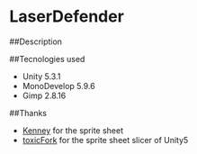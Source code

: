 # LaserDefender

##Description



##Tecnologies used
- Unity 5.3.1
- MonoDevelop 5.9.6
- Gimp 2.8.16

##Thanks
- [Kenney](http://www.Kenney.nl) for the sprite sheet
- [toxicFork](https://github.com/toxicFork/Unity3D-TextureAtlasSlicer) for the sprite sheet slicer of Unity5
